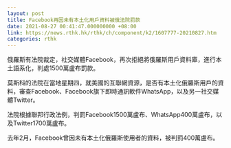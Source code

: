 ```yaml
---
layout: post
title: Facebook再因未有本土化用戶資料被俄法院罰款
date: 2021-08-27 00:41:47.000000000 +08:00
link: https://news.rthk.hk/rthk/ch/component/k2/1607777-20210827.htm
categories: rthk
---
```


俄羅斯有法院裁定，社交媒體Facebook，再次拒絕將俄羅斯用戶資料庫，進行本土語系化，判處1500萬盧布罰款。

莫斯科的法院在當地星期四，就美國的互聯網資源，是否有本土化俄羅斯用戶的資料，審查Facebook、Facebook旗下即時通訊軟件WhatsApp，以及另一社交媒體Twitter。

法院根據聯邦行政法例，判罰Facebook1500萬盧布、WhatsApp400萬盧布，以及Twitter1700萬盧布。

去年2月，Facebook曾因未有本土化俄羅斯使用者的資料，被判罰400萬盧布。
